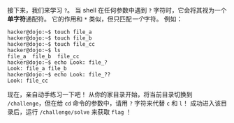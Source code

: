接下来，我们来学习 `?`。
当 shell 在任何参数中遇到 `?` 字符时，它会将其视为一个**单字符**通配符。
它的作用和 `*` 类似，但只匹配*一个*字符。
例如：

```console
hacker@dojo:~$ touch file_a
hacker@dojo:~$ touch file_b
hacker@dojo:~$ touch file_cc
hacker@dojo:~$ ls
file_a	file_b	file_cc
hacker@dojo:~$ echo Look: file_?
Look: file_a file_b
hacker@dojo:~$ echo Look: file_??
Look: file_cc
```

现在，亲自动手练习一下吧！
从你的家目录开始，将当前目录切换到 `/challenge`，但在给 `cd` 命令的参数中，请用 `?` 字符来代替 `c` 和 `l`！
成功进入该目录后，运行 `/challenge/solve` 来获取 `flag` ！

